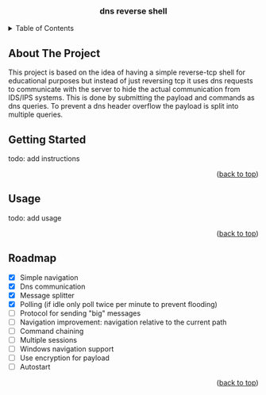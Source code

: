 <h3 align="center">dns reverse shell</h3>

<!-- TABLE OF CONTENTS -->
<details>
  <summary>Table of Contents</summary>
  <ol>
    <li>
      <a href="#about-the-project">About The Project</a>
    </li>
    <li>
      <a href="#getting-started">Getting Started</a>
      <ul>
        <li><a href="#prerequisites">Prerequisites</a></li>
        <li><a href="#installation">Installation</a></li>
      </ul>
    </li>
    <li><a href="#usage">Usage</a></li>
    <li><a href="#roadmap">Roadmap</a></li>
  </ol>
</details>



<!-- ABOUT THE PROJECT -->

## About The Project

This project is based on the idea of having a simple reverse-tcp shell for educational purposes but instead of
just reversing tcp it uses dns requests to communicate with the server to hide the actual communication from IDS/IPS
systems.
This is done by submitting the payload and commands as dns queries. To prevent a dns header overflow the payload is
split into multiple queries.

## Getting Started

todo: add instructions
<p align="right">(<a href="#readme-top">back to top</a>)</p>

## Usage

todo: add usage
<p align="right">(<a href="#readme-top">back to top</a>)</p>

## Roadmap

- [X] Simple navigation
- [X] Dns communication
- [X] Message splitter
- [X] Polling (if idle only poll twice per minute to prevent flooding)
- [ ] Protocol for sending "big" messages
- [ ] Navigation improvement: navigation relative to the current path
- [ ] Command chaining
- [ ] Multiple sessions
- [ ] Windows navigation support
- [ ] Use encryption for payload
- [ ] Autostart

<p align="right">(<a href="#readme-top">back to top</a>)</p>